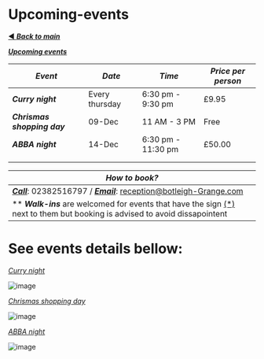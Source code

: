 # Upcoming-events
[◄ ***Back to main***](https://botleigh-grange.github.io/Home/) 

<ins>***Upcoming events***</ins>

| ***Event*** | ***Date*** | ***Time*** | ***Price per person*** |
|----------|----------|----------|----------|
| ***Curry night*** | Every thursday | 6:30 pm - 9:30 pm | £9.95|
| ***Chrismas shopping day*** | 09-Dec | 11 AM - 3 PM  | Free |
| ***ABBA night*** | 14-Dec | 6:30 pm - 11:30 pm | £50.00 |
|  |  |  |  |
|  |  |  |  |

| ***How to book?*** |
|---------------|
| <ins>***Call***</ins>: 02382516797 / <ins>***Email***</ins>: reception@botleigh-Grange.com |    
| ** ***Walk-ins*** are welcomed for events that have the sign <ins>(*)</ins> next to them but booking is advised to avoid dissapointent|

# See events details bellow:

<ins>*Curry night*</ins>

![image](https://github.com/Botleigh-Grange/Upcoming-events/assets/151997230/6978994e-cf28-4bd2-b634-7650f2746685)

<ins>*Chrismas shopping day*</ins>

![image](https://github.com/kim2015hamhe/Upcoming-events/assets/151997230/e67258bb-1406-43eb-9487-6783160beaa8)

<ins>*ABBA night*</ins>

![image](https://github.com/Botleigh-Grange/Upcoming-events/assets/151997230/b058f1dc-b960-4e66-b2a0-8ba22ead7086)


